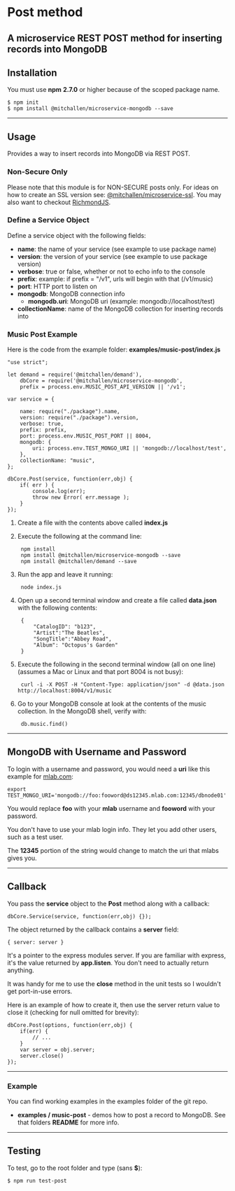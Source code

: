 Post method
====================================

A microservice REST POST method for inserting records into MongoDB
---------------------------------------------------------------------------



## Installation

You must use __npm__ __2.7.0__ or higher because of the scoped package name.

    $ npm init
    $ npm install @mitchallen/microservice-mongodb --save
  
* * *

## Usage

Provides a way to insert records into MongoDB via REST POST.

### Non-Secure Only

Please note that this module is for NON-SECURE posts only. For ideas on how to create an SSL version see: [@mitchallen/microservice-ssl](https://www.npmjs.com/package/@mitchallen/microservice-ssl). You may also want to checkout [RichmondJS](https://www.npmjs.com/package/richmond).

### Define a Service Object

Define a service object with the following fields:

* __name__: the name of your service (see example to use package name)
* __version__: the version of your service (see example to use package version)
* __verbose__: true or false, whether or not to echo info to the console
* __prefix__: example: if prefix = "/v1", urls will begin with that (/v1/music)
* __port__: HTTP port to listen on
* __mongodb__: MongoDB connection info 
  * __mongodb.uri__: MongoDB uri (example: mongodb://localhost/test)
* __collectionName__: name of the MongoDB collection for inserting records into

### Music Post Example

Here is the code from the example folder: __examples/music-post/index.js__

    "use strict";
    
    let demand = require('@mitchallen/demand'),
    	dbCore = require('@mitchallen/microservice-mongodb',
        prefix = process.env.MUSIC_POST_API_VERSION || '/v1';
    
    var service = {
    
        name: require("./package").name,
        version: require("./package").version,
        verbose: true,
        prefix: prefix,
        port: process.env.MUSIC_POST_PORT || 8004,
        mongodb: {
            uri: process.env.TEST_MONGO_URI || 'mongodb://localhost/test',
        },
        collectionName: "music",
    };
    
    dbCore.Post(service, function(err,obj) {
        if( err ) {
            console.log(err);
            throw new Error( err.message );
        }
    });

1. Create a file with the contents above called __index.js__
2. Execute the following at the command line:

        npm install
        npm install @mitchallen/microservice-mongodb --save
        npm install @mitchallen/demand --save
3. Run the app and leave it running:

        node index.js
        
4. Open up a second terminal window and create a file called __data.json__ with the following contents:

        { 
            "CatalogID": "b123",
            "Artist":"The Beatles",
            "SongTitle":"Abbey Road",
            "Album": "Octopus's Garden"
        }        

5. Execute the following in the second terminal window (all on one line) (assumes a Mac or Linux and that port 8004 is not busy):

        curl -i -X POST -H "Content-Type: application/json" -d @data.json http://localhost:8004/v1/music
        
6. Go to your MongoDB console at look at the contents of the music collection. In the MongoDB shell, verify with: 

        db.music.find()

* * *

## MongoDB with Username and Password

To login with a username and password, you would need a __uri__ like this example for [mlab.com](http://mlab.com):

    export TEST_MONGO_URI='mongodb://foo:fooword@ds12345.mlab.com:12345/dbnode01'  
    
You would replace __foo__ with your __mlab__ username and __fooword__ with your password. 

You don't have to use your mlab login info. They let you add other users, such as a test user.

The __12345__ portion of the string would change to match the uri that mlabs gives you. 
 
* * *

## Callback

You pass the __service__ object to the __Post__ method along with a callback:

    dbCore.Service(service, function(err,obj) {});

The object returned by the callback contains a __server__ field:

    { server: server }

It's a pointer to the express modules server. If you are familiar with express, it's the value returned by __app.listen__. You don't need to actually return anything. 

It was handy for me to use the __close__ method in the unit tests so I wouldn't get port-in-use errors.

Here is an example of how to create it, then use the server return value to close it (checking for null omitted for brevity):

    dbCore.Post(options, function(err,obj) {
        if(err) {
        	// ...
        }
        var server = obj.server;
        server.close()
    }); 
 
* * *
   
### Example

You can find working examples in the examples folder of the git repo.

* __examples / music-post__ - demos how to post a record to MongoDB. See that folders __README__ for more info.
  
* * *

## Testing

To test, go to the root folder and type (sans __$__):

    $ npm run test-post
   
 